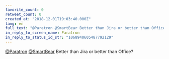 ```yaml
---
favorite_count: 0
retweet_count: 0
created_at: "2018-12-01T19:03:40.000Z"
lang: en
full_text: "@Paratron @SmartBear Better than Jira or better than Office?"
in_reply_to_screen_name: Paratron
in_reply_to_status_id_str: "1068940605487792129"
---
```


[@Paratron](https://twitter.com/Paratron)
[@SmartBear](https://twitter.com/SmartBear) Better than Jira or better than
Office?
